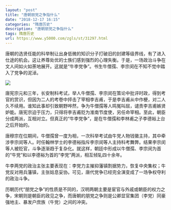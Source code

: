 ```yaml
---
layout: "post"
title: "唐朝朋党之争指什么"
date: "2018-12-17 16:15"
categories: "隋唐历史"
description: "唐朝朋党之争指什么"
tags: 隋唐历史
url: https://www.y5000.com/zgls/st/31297.html
---
```






唐朝的选贤任能的科举制让出身低微的知识分子打破旧的封建等级界线，有了进入仕途的机会。这让养尊处优的士族们感到强烈的心理失衡。于是，一场政治斗争在文人间如火如荼地展开。这就是“牛李党争”。书生牛僧孺、李宗闵在不知不觉中踏入了党争的泥淖。

![](https://img.y5000.com/uploads/allimg/180705/8-1PF51633564P.jpg)

唐宪宗元和三年，长安制科考试，举人牛僧孺、李宗闵在策论中批评时政，得到考官的赏识，但因为二人的考卷中抨击了宰相李吉甫，于是李吉甫从中作梗，对二人久不续用。谁知此事却引致朝野哗然，争为牛僧孺等人鸣冤叫屈，谴责李吉甫嫉贤妒能。唐宪宗迫于压力，只得将李吉甫贬为淮南节度使，另任命宰相。至此，朝臣分成两派，互相对立。但真正的“牛李党争”，是在牛僧孺和李林甫之子李德裕上台之后开始的。

唐穆宗在位期间，牛僧孺曾一度为相，一次科举考试由牛党人物钱徽主持，其中牵涉李宗闵等人。时任翰林学士的李德裕指斥李宗闵等人主持科考舞弊。结果李宗闵等人被贬官，斗争逐渐趋于复杂化。就这样，朝廷中形成以牛僧孺、李宗闵为首的“牛党”和以李德裕为首的“李党”两派，相互倾轧四十余年。

牛李两党的政治主张主要表现在：李党力主摧抑藩镇割据势力，恢复中央集权；牛党反对用兵藩镇，主张姑息妥协。可见，唐代党争已经完全演变成了一场争权夺利的政治斗争。

历朝历代“朋党之争”的性质是不同的，汉明两朝主要是宦官与外戚或朝臣的权力之争，宋朝则是朝臣的政见之争，而唐朝的朋党之争则是公卿显官集团（李党）同豪强地主、暴发户庶族（牛党）之间的冲突。

